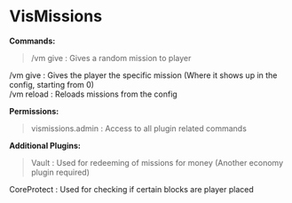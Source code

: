 # VisMissions

**Commands:**
><p>/vm give <player> : Gives a random mission to player<br>
/vm give <player> <mission number> : Gives the player the specific mission (Where it shows up in the config, starting from 0)<br>
/vm reload : Reloads missions from the config</p>

**Permissions:**
><p>vismissions.admin : Access to all plugin related commands</p>

**Additional Plugins:**
><p>Vault : Used for redeeming of missions for money (Another economy plugin required)<br>
CoreProtect : Used for checking if certain blocks are player placed</p>
